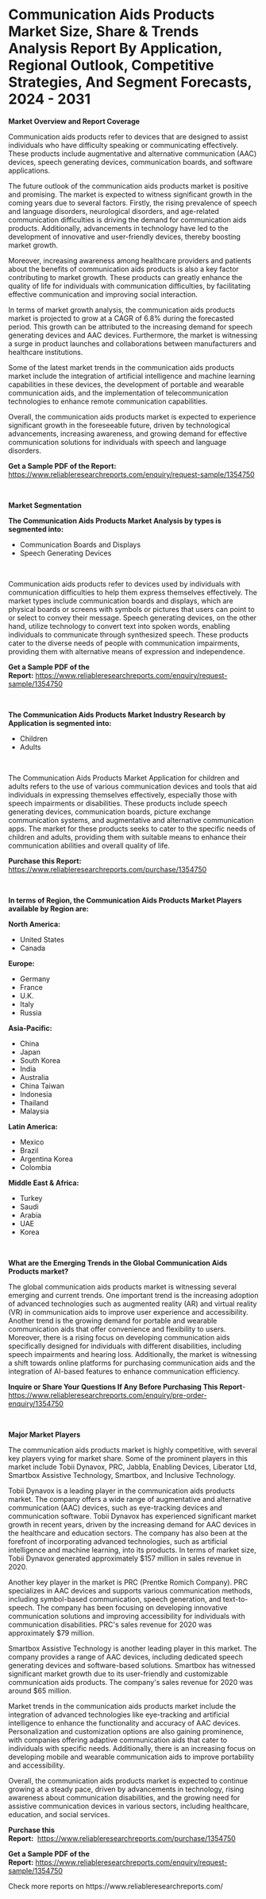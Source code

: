 <p><h1>Communication Aids Products Market Size, Share & Trends Analysis Report By Application, Regional Outlook, Competitive Strategies, And Segment Forecasts, 2024 - 2031</h1></p><p><strong>Market Overview and Report Coverage</strong></p>
<p><p>Communication aids products refer to devices that are designed to assist individuals who have difficulty speaking or communicating effectively. These products include augmentative and alternative communication (AAC) devices, speech generating devices, communication boards, and software applications.</p><p>The future outlook of the communication aids products market is positive and promising. The market is expected to witness significant growth in the coming years due to several factors. Firstly, the rising prevalence of speech and language disorders, neurological disorders, and age-related communication difficulties is driving the demand for communication aids products. Additionally, advancements in technology have led to the development of innovative and user-friendly devices, thereby boosting market growth.</p><p>Moreover, increasing awareness among healthcare providers and patients about the benefits of communication aids products is also a key factor contributing to market growth. These products can greatly enhance the quality of life for individuals with communication difficulties, by facilitating effective communication and improving social interaction.</p><p>In terms of market growth analysis, the communication aids products market is projected to grow at a CAGR of 6.8% during the forecasted period. This growth can be attributed to the increasing demand for speech generating devices and AAC devices. Furthermore, the market is witnessing a surge in product launches and collaborations between manufacturers and healthcare institutions.</p><p>Some of the latest market trends in the communication aids products market include the integration of artificial intelligence and machine learning capabilities in these devices, the development of portable and wearable communication aids, and the implementation of telecommunication technologies to enhance remote communication capabilities.</p><p>Overall, the communication aids products market is expected to experience significant growth in the foreseeable future, driven by technological advancements, increasing awareness, and growing demand for effective communication solutions for individuals with speech and language disorders.</p></p>
<p><strong>Get a Sample PDF of the Report:</strong> <a href="https://www.reliableresearchreports.com/enquiry/request-sample/1354750">https://www.reliableresearchreports.com/enquiry/request-sample/1354750</a></p>
<p>&nbsp;</p>
<p><strong>Market Segmentation</strong></p>
<p><strong>The Communication Aids Products Market Analysis by types is segmented into:</strong></p>
<p><ul><li>Communication Boards and Displays</li><li>Speech Generating Devices</li></ul></p>
<p>&nbsp;</p>
<p><p>Communication aids products refer to devices used by individuals with communication difficulties to help them express themselves effectively. The market types include communication boards and displays, which are physical boards or screens with symbols or pictures that users can point to or select to convey their message. Speech generating devices, on the other hand, utilize technology to convert text into spoken words, enabling individuals to communicate through synthesized speech. These products cater to the diverse needs of people with communication impairments, providing them with alternative means of expression and independence.</p></p>
<p><strong>Get a Sample PDF of the Report:</strong>&nbsp;<a href="https://www.reliableresearchreports.com/enquiry/request-sample/1354750">https://www.reliableresearchreports.com/enquiry/request-sample/1354750</a></p>
<p>&nbsp;</p>
<p><strong>The Communication Aids Products Market Industry Research by Application is segmented into:</strong></p>
<p><ul><li>Children</li><li>Adults</li></ul></p>
<p>&nbsp;</p>
<p><p>The Communication Aids Products Market Application for children and adults refers to the use of various communication devices and tools that aid individuals in expressing themselves effectively, especially those with speech impairments or disabilities. These products include speech generating devices, communication boards, picture exchange communication systems, and augmentative and alternative communication apps. The market for these products seeks to cater to the specific needs of children and adults, providing them with suitable means to enhance their communication abilities and overall quality of life.</p></p>
<p><strong>Purchase this Report:</strong>&nbsp; <a href="https://www.reliableresearchreports.com/purchase/1354750">https://www.reliableresearchreports.com/purchase/1354750</a></p>
<p>&nbsp;</p>
<p><strong>In terms of Region, the Communication Aids Products Market Players available by Region are:</strong></p>
<p>
    <p> <strong> North America: </strong>
        <ul>
            <li>United States</li>
            <li>Canada</li>
        </ul>
        </p> 
    <p> <strong> Europe: </strong>
        <ul>
            <li>Germany</li>
            <li>France</li>
            <li>U.K.</li>
            <li>Italy</li>
            <li>Russia</li>
        </ul>
        </p> 
    <p> <strong> Asia-Pacific: </strong>
        <ul>
            <li>China</li>
            <li>Japan</li>
            <li>South Korea</li>
            <li>India</li>
            <li>Australia</li>
            <li>China Taiwan</li>
            <li>Indonesia</li>
            <li>Thailand</li>
            <li>Malaysia</li>
        </ul>
        </p> 
    <p> <strong> Latin America: </strong>
        <ul>
            <li>Mexico</li>
            <li>Brazil</li>
            <li>Argentina Korea</li>
            <li>Colombia</li>
        </ul>
        </p> 
    <p> <strong> Middle East & Africa: </strong>
        <ul>
            <li>Turkey</li>
            <li>Saudi</li>
            <li>Arabia</li>
            <li>UAE</li>
            <li>Korea</li>
        </ul>
    </p>
    </p>
<p>&nbsp;</p>
<p><strong>What are the Emerging Trends in the Global Communication Aids Products market?</strong></p>
<p><p>The global communication aids products market is witnessing several emerging and current trends. One important trend is the increasing adoption of advanced technologies such as augmented reality (AR) and virtual reality (VR) in communication aids to improve user experience and accessibility. Another trend is the growing demand for portable and wearable communication aids that offer convenience and flexibility to users. Moreover, there is a rising focus on developing communication aids specifically designed for individuals with different disabilities, including speech impairments and hearing loss. Additionally, the market is witnessing a shift towards online platforms for purchasing communication aids and the integration of AI-based features to enhance communication efficiency.</p></p>
<p><strong>Inquire or Share Your Questions If Any Before Purchasing This Report</strong>- <a href="https://www.reliableresearchreports.com/enquiry/pre-order-enquiry/1354750">https://www.reliableresearchreports.com/enquiry/pre-order-enquiry/1354750</a></p>
<p>&nbsp;</p>
<p><strong>Major Market Players</strong></p>
<p><p>The communication aids products market is highly competitive, with several key players vying for market share. Some of the prominent players in this market include Tobii Dynavox, PRC, Jabbla, Enabling Devices, Liberator Ltd, Smartbox Assistive Technology, Smartbox, and Inclusive Technology.</p><p>Tobii Dynavox is a leading player in the communication aids products market. The company offers a wide range of augmentative and alternative communication (AAC) devices, such as eye-tracking devices and communication software. Tobii Dynavox has experienced significant market growth in recent years, driven by the increasing demand for AAC devices in the healthcare and education sectors. The company has also been at the forefront of incorporating advanced technologies, such as artificial intelligence and machine learning, into its products. In terms of market size, Tobii Dynavox generated approximately $157 million in sales revenue in 2020.</p><p>Another key player in the market is PRC (Prentke Romich Company). PRC specializes in AAC devices and supports various communication methods, including symbol-based communication, speech generation, and text-to-speech. The company has been focusing on developing innovative communication solutions and improving accessibility for individuals with communication disabilities. PRC's sales revenue for 2020 was approximately $79 million.</p><p>Smartbox Assistive Technology is another leading player in this market. The company provides a range of AAC devices, including dedicated speech generating devices and software-based solutions. Smartbox has witnessed significant market growth due to its user-friendly and customizable communication aids products. The company's sales revenue for 2020 was around $65 million.</p><p>Market trends in the communication aids products market include the integration of advanced technologies like eye-tracking and artificial intelligence to enhance the functionality and accuracy of AAC devices. Personalization and customization options are also gaining prominence, with companies offering adaptive communication aids that cater to individuals with specific needs. Additionally, there is an increasing focus on developing mobile and wearable communication aids to improve portability and accessibility.</p><p>Overall, the communication aids products market is expected to continue growing at a steady pace, driven by advancements in technology, rising awareness about communication disabilities, and the growing need for assistive communication devices in various sectors, including healthcare, education, and social services.</p></p>
<p><strong>Purchase this Report:</strong>&nbsp;&nbsp;<a href="https://www.reliableresearchreports.com/purchase/1354750">https://www.reliableresearchreports.com/purchase/1354750</a></p>
<p></p>
<p><strong>Get a Sample PDF of the Report:</strong>&nbsp;<a href="https://www.reliableresearchreports.com/enquiry/request-sample/1354750">https://www.reliableresearchreports.com/enquiry/request-sample/1354750</a></p>
<p>Check more reports on https://www.reliableresearchreports.com/</p>